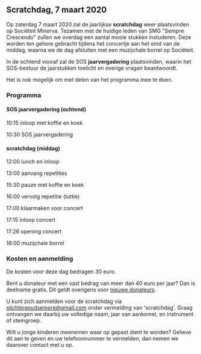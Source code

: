 ## Scratchdag, 7 maart 2020

Op zaterdag 7 maart 2020 zal de jaarlijkse **scratchdag** weer plaatsvinden op Sociëteit Minerva. Tezamen met de huidige leden van SMG "Sempre Crescendo" zullen we overdag een aantal mooie stukken instuderen. Deze worden ten gehore gebracht tijdens het concertje aan het eind van de middag, waarna we de dag afsluiten met een muzijchale borrel op Sociëteit.

In de ochtend vooraf zal de SOS **jaarvergadering** plaatsvinden, waarin het SOS-bestuur de jaarstukken toelicht en overige vragen beantwoordt.

Het is ook mogelijk om met delen van het programma mee te doen.

### Programma

#### SOS jaarvergadering (ochtend)

10:15 inloop met koffie en koek

10:30 SOS jaarvergadering

#### scratchdag (middag)

12:00 lunch en inloop

13:00 aanvang repetities

15:30 pauze met koffie en koek

16:00 vervolg repetitie (tuttie)

17:00 klaarmaken voor concert

17:15 inloop concert

17:26 opening concert

18:00 muzijchale borrel

### Kosten en aanmelding

De kosten voor deze dag bedragen 30 euro.

Bent u donateur met een vast bedrag van meer dan 40 euro per jaar? Dan is deelname gratis. Dit geldt overigens voor [nieuwe donateurs](/meer-info/donateur-worden).

U kunt zich aanmelden voor de scratchdag via [stichtingoudsempre@gmail.com](mailto:stichtingoudsempre@gmail.com) onder vermelding van 'scratchdag'. Graag ontvangen we daarbij uw volledige naam, jaar van aankomst, en instrument of stemgroep.

Wilt u jonge kinderen meenemen waar op gepast dient te worden? Gelieve dit aan te geven en uw telefoonnummer te vermelden, dan nemen we daarover contact met u op.
